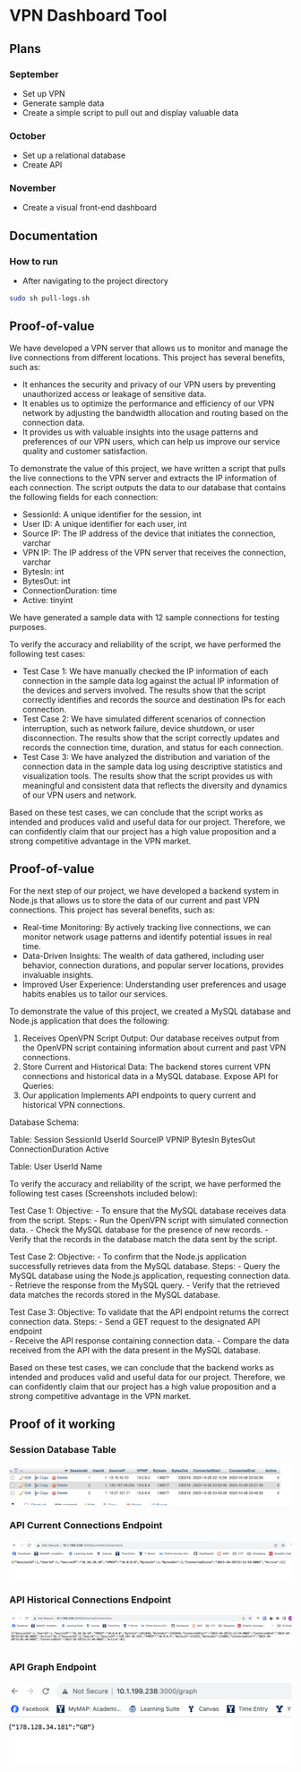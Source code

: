 # VPN Dashboard Tool

## Plans

### September

- Set up VPN
- Generate sample data
- Create a simple script to pull out and display valuable data

### October

- Set up a relational database
- Create API

### November

- Create a visual front-end dashboard

## Documentation

### How to run

- After navigating to the project directory

```sh
sudo sh pull-logs.sh
```

## Proof-of-value

We have developed a VPN server that allows us to monitor and manage the live connections from different locations. This project has several benefits, such as:

- It enhances the security and privacy of our VPN users by preventing unauthorized access or leakage of sensitive data.
- It enables us to optimize the performance and efficiency of our VPN network by adjusting the bandwidth allocation and routing based on the connection data.
- It provides us with valuable insights into the usage patterns and preferences of our VPN users, which can help us improve our service quality and customer satisfaction.

To demonstrate the value of this project, we have written a script that pulls the live connections to the VPN server and extracts the IP information of each connection. The script outputs the data to our database that contains the following fields for each connection:

- SessionId: A unique identifier for the session, int
- User ID: A unique identifier for each user, int
- Source IP: The IP address of the device that initiates the connection, varchar
- VPN IP: The IP address of the VPN server that receives the connection, varchar
- BytesIn: int
- BytesOut: int
- ConnectionDuration: time
- Active: tinyint

We have generated a sample data with 12 sample connections for testing purposes.

To verify the accuracy and reliability of the script, we have performed the following test cases:

- Test Case 1: We have manually checked the IP information of each connection in the sample data log against the actual IP information of the devices and servers involved. The results show that the script correctly identifies and records the source and destination IPs for each connection.
- Test Case 2: We have simulated different scenarios of connection interruption, such as network failure, device shutdown, or user disconnection. The results show that the script correctly updates and records the connection time, duration, and status for each connection.
- Test Case 3: We have analyzed the distribution and variation of the connection data in the sample data log using descriptive statistics and visualization tools. The results show that the script provides us with meaningful and consistent data that reflects the diversity and dynamics of our VPN users and network.

Based on these test cases, we can conclude that the script works as intended and produces valid and useful data for our project. Therefore, we can confidently claim that our project has a high value proposition and a strong competitive advantage in the VPN market.

## Proof-of-value 
For the next step of our project, we have developed a backend system in Node.js that allows us to store the data of our current and past VPN connections. This project has several benefits, such as:

- Real-time Monitoring: By actively tracking live connections, we can monitor network usage patterns and identify potential issues in real time.
- Data-Driven Insights: The wealth of data gathered, including user behavior, connection durations, and popular server locations, provides invaluable insights. 
- Improved User Experience: Understanding user preferences and usage habits enables us to tailor our services.

To demonstrate the value of this project, we created a MySQL database and Node.js application that does the following: 

1. Receives OpenVPN Script Output:
Our database receives output from the OpenVPN script containing information about current and past VPN connections.
2. Store Current and Historical Data:
The backend stores current VPN connections and historical data in a MySQL database.
Expose API for Queries:
3. Our application Implements API endpoints to query current and historical VPN connections.

Database Schema:

Table: Session
SessionId
UserId
SourceIP
VPNIP
BytesIn
BytesOut
ConnectionDuration
Active

Table: User
UserId
Name


To verify the accuracy and reliability of the script, we have performed the following test cases (Screenshots included below):

Test Case 1:
    Objective: 
    - To ensure that the MySQL database receives data from the script.
    Steps:
    - Run the OpenVPN script with simulated connection data.
    - Check the MySQL database for the presence of new records.
    - Verify that the records in the database match the data sent by the script.
    

Test Case 2: 
    Objective: 
    - To confirm that the Node.js application successfully retrieves data from the MySQL database.
    Steps:
    - Query the MySQL database using the Node.js application, requesting connection data.
    - Retrieve the response from the MySQL query.
    - Verify that the retrieved data matches the records stored in the MySQL database.
  

Test Case 3: 
    Objective: To validate that the API endpoint returns the correct connection data.
    Steps:
    - Send a GET request to the designated API endpoint   
    - Receive the API response containing connection data.
    - Compare the data received from the API with the data present in the MySQL database.

Based on these test cases, we can conclude that the backend works as intended and produces valid and useful data for our project. Therefore, we can confidently claim that our project has a high value proposition and a strong competitive advantage in the VPN market.
## Proof of it working

### Session Database Table

![](./screenshots/Database.png)

### API Current Connections Endpoint

![](./screenshots/CurrentConnections.png)

### API Historical Connections Endpoint

![](./screenshots/HistoricalConnections.png)

### API Graph Endpoint

![](./screenshots/Graph.png)